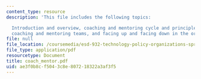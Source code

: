 ```yaml
---
content_type: resource
description: 'This file includes the following topics:

  Introduction and overview, coaching and mentoring cycle and principles, risk analysis,
  coaching and mentoring teams, and facing up and facing down in the organization.'
file: null
file_location: /coursemedia/esd-932-technology-policy-organizations-spring-2005/ae3f0b8cf5043c8e807218322a3af3f5_coach_mentor.pdf
file_type: application/pdf
resourcetype: Document
title: coach_mentor.pdf
uid: ae3f0b8c-f504-3c8e-8072-18322a3af3f5
---
```

